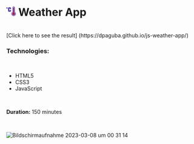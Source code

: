 # <img src="images/hot.png" style="height: 25px;"> Weather App

<br>
[Click here to see the result] (https://dpaguba.github.io/js-weather-app/)
<br>

### Technologies:

<br>

 - HTML5
 - CSS3
 - JavaScript

<br>

**Duration:** 150 minutes

<br>

![Bildschirmaufnahme 2023-03-08 um 00 31 14](https://user-images.githubusercontent.com/88382171/223579763-cd2ccfc3-fb77-4dbd-844f-72a483b90ba9.gif)
